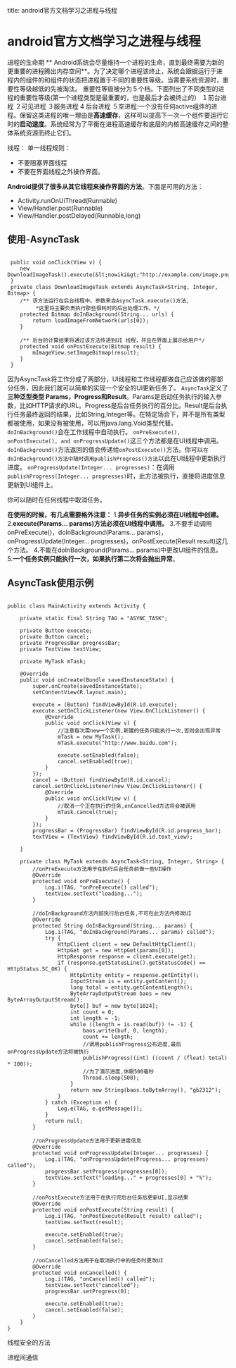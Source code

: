 title: android官方文档学习之进程与线程 

#  android官方文档学习之进程与线程 
进程的生命期
** Android系统会尽量维持一个进程的生命，直到最终需要为新的更重要的进程腾出内存空间**。为了决定哪个进程该终止，系统会跟据运行于进程内的组件的和组件的状态把进程置于不同的重要性等级。当需要系统资源时，重要性等级越低的先被淘汰。
 重要性等级被分为５个档。下面列出了不同类型的进程的重要性等级(第一个进程类型是最重要的，也是最后才会被终止的）
１前台进程
２可见进程
３服务进程
4 后台进程
５空进程:一个没有任何active组件的进程。保留这类进程的唯一理由是**高速缓存**，这样可以提高下一次一个组件要运行它时的**启动速度**。系统经常为了平衡在进程高速缓存和底层的内核高速缓存之间的整体系统资源而终止它们。

线程：
单一线程规则：
  * 不要阻塞界面线程
  * 不要在界面线程之外操作界面。

**Android提供了很多从其它线程来操作界面的方法**。下面是可用的方法：
  * Activity.runOnUiThread(Runnable)
  * View/Handler.post(Runnable)
  * View/Handler.postDelayed(Runnable,long)

##  使用-AsyncTask 
```

 public void onClick(View v) {
    new DownloadImageTask().execute(&lt;nowiki&gt;"http://example.com/image.png"&lt;/nowiki&gt;);
 }
 private class DownloadImageTask extends AsyncTask<String, Integer, Bitmap> {
    /** 该方法运行在后台线程中。参数来自AsyncTask.execute()方法,
         *这里将主要负责执行那些很耗时的后台处理工作。*/
    protected Bitmap doInBackground(String... urls) {
        return loadImageFromNetwork(urls[0]);
    }
 
    /** 后台的计算结果将通过该方法传递到UI 线程，并且在界面上展示给用户*/
    protected void onPostExecute(Bitmap result) {
        mImageView.setImageBitmap(result);
    }
 }

```
 因为AsyncTask将工作分成了两部分，UI线程和工作线程都做自己应该做的那部分任务，因此我们就可以简单的实现一个安全的UI更新任务了。
` AsyncTask `定义了**三种泛型类型 Params，Progress和Result**。Params是启动任务执行的输入参数，比如HTTP请求的URL。Progress是后台任务执行的百分比。Result是后台执行任务最终返回的结果，比如String,Integer等。在特定场合下，并不是所有类型都被使用，如果没有被使用，可以用java.lang.Void类型代替。
` doInBackground() `会在工作线程中自动执行。
` onPreExecute(), onPostExecute(), and onProgressUpdate() `这三个方法都是在UI线程中调用。
` doInBackground() `方法返回的值会传递给` onPostExecute() `方法。你可以` 在doInBackground()方法中随时调用publishProgress()方法 `以此在UI线程中更新执行进度。
` onProgressUpdate(Integer... progresses) `：在调用` publishProgress(Integer... progresses) `时，此方法被执行，直接将进度信息更新到UI组件上。

你可以随时在任何线程中取消任务。

**在使用的时候，有几点需要格外注意：**
1.**异步任务的实例必须在UI线程中创建。**
2.**execute(Params... params)方法必须在UI线程中调用。**
3.不要手动调用onPreExecute()，doInBackground(Params... params)，onProgressUpdate(Integer... progresses)，onPostExecute(Result result)这几个方法。
4.不能在doInBackground(Params... params)中更改UI组件的信息。
5.**一个任务实例只能执行一次，如果执行第二次将会抛出异常**。
##  AsyncTask使用示例 
```

public class MainActivity extends Activity {  
      
    private static final String TAG = "ASYNC_TASK";  
      
    private Button execute;  
    private Button cancel;  
    private ProgressBar progressBar;  
    private TextView textView;  
      
    private MyTask mTask;  
      
    @Override  
    public void onCreate(Bundle savedInstanceState) {  
        super.onCreate(savedInstanceState);  
        setContentView(R.layout.main);  
          
        execute = (Button) findViewById(R.id.execute);  
        execute.setOnClickListener(new View.OnClickListener() {  
            @Override  
            public void onClick(View v) {  
                //注意每次需new一个实例,新建的任务只能执行一次,否则会出现异常  
                mTask = new MyTask();  
                mTask.execute("http://www.baidu.com");  
                  
                execute.setEnabled(false);  
                cancel.setEnabled(true);  
            }  
        });  
        cancel = (Button) findViewById(R.id.cancel);  
        cancel.setOnClickListener(new View.OnClickListener() {  
            @Override  
            public void onClick(View v) {  
                //取消一个正在执行的任务,onCancelled方法将会被调用  
                mTask.cancel(true);  
            }  
        });  
        progressBar = (ProgressBar) findViewById(R.id.progress_bar);  
        textView = (TextView) findViewById(R.id.text_view);  
          
    }  
      
    private class MyTask extends AsyncTask<String, Integer, String> {  
        //onPreExecute方法用于在执行后台任务前做一些UI操作  
        @Override  
        protected void onPreExecute() {  
            Log.i(TAG, "onPreExecute() called");  
            textView.setText("loading...");  
        }  
          
        //doInBackground方法内部执行后台任务,不可在此方法内修改UI  
        @Override  
        protected String doInBackground(String... params) {  
            Log.i(TAG, "doInBackground(Params... params) called");  
            try {  
                HttpClient client = new DefaultHttpClient();  
                HttpGet get = new HttpGet(params[0]);  
                HttpResponse response = client.execute(get);  
                if (response.getStatusLine().getStatusCode() == HttpStatus.SC_OK) {  
                    HttpEntity entity = response.getEntity();  
                    InputStream is = entity.getContent();  
                    long total = entity.getContentLength();  
                    ByteArrayOutputStream baos = new ByteArrayOutputStream();  
                    byte[] buf = new byte[1024];  
                    int count = 0;  
                    int length = -1;  
                    while ((length = is.read(buf)) != -1) {  
                        baos.write(buf, 0, length);  
                        count += length;  
                        //调用publishProgress公布进度,最后onProgressUpdate方法将被执行  
                        publishProgress((int) ((count / (float) total) * 100));  
                        //为了演示进度,休眠500毫秒  
                        Thread.sleep(500);  
                    }  
                    return new String(baos.toByteArray(), "gb2312");  
                }  
            } catch (Exception e) {  
                Log.e(TAG, e.getMessage());  
            }  
            return null;  
        }  
          
        //onProgressUpdate方法用于更新进度信息  
        @Override  
        protected void onProgressUpdate(Integer... progresses) {  
            Log.i(TAG, "onProgressUpdate(Progress... progresses) called");  
            progressBar.setProgress(progresses[0]);  
            textView.setText("loading..." + progresses[0] + "%");  
        }  
          
        //onPostExecute方法用于在执行完后台任务后更新UI,显示结果  
        @Override  
        protected void onPostExecute(String result) {  
            Log.i(TAG, "onPostExecute(Result result) called");  
            textView.setText(result);  
              
            execute.setEnabled(true);  
            cancel.setEnabled(false);  
        }  
          
        //onCancelled方法用于在取消执行中的任务时更改UI  
        @Override  
        protected void onCancelled() {  
            Log.i(TAG, "onCancelled() called");  
            textView.setText("cancelled");  
            progressBar.setProgress(0);  
              
            execute.setEnabled(true);  
            cancel.setEnabled(false);  
        }  
    }  
}  

```
线程安全的方法

进程间通信
